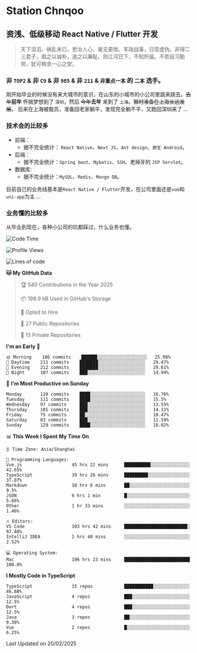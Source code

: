 # Station Chnqoo

## 资浅、低级移动 React Native / Flutter 开发

> 天下滔滔，祸乱未已。吏治人心，毫无更改。军政战事，日崇虚伪。非得二三君子，倡之以诚朴，道之以廉耻。则江河日下，不知所届。不若自习勤劳，犹可稍求一心之安。

### 非 `TOP2` & 非 `C9` & 非 `985` & 非 `211` & `非重点一本` 的 `二本` 选手。

刚开始毕业的时候没有来大城市的意识，在山东的小城市的小公司里跳来跳去。~~去年~~**前年** 怀揣梦想到了 `深圳`，然后 ~~今年~~**去年** 来到了 `上海`。~~暂时准备在上海长远发展~~。
后来在上海被裁员，准备回老家躺平，发现完全躺不平，又跑回深圳来了 ...

### 技术会的比较多

- 前端：
  - 据不完全统计： `React Native`、`Next JS`、`Ant design`、`原生 Android`。
- 后端：
  - 据不完全统计：`Spring boot`、`Mybatis`、`SSH`、老掉牙的 `JSP Servlet`。
- 数据库:
  - 据不完全统计：`MySQL`、`Redis`、`Mongo DB`。

目前自己的业务线基本是`React Native / Flutter`开发，在公司里面还是`vue`和`uni-app`为主 ...

### 业务懂的比较多

从毕业到现在，各种小公司的坑都踩过，什么业务也懂。

<!--START_SECTION:waka-->
![Code Time](http://img.shields.io/badge/Code%20Time-7%2C662%20hrs%2045%20mins-blue)

![Profile Views](http://img.shields.io/badge/Profile%20Views-0-blue)

![Lines of code](https://img.shields.io/badge/From%20Hello%20World%20I%27ve%20Written-333%20Thousand%20lines%20of%20code-blue)

**🐱 My GitHub Data** 

> 🏆 540 Contributions in the Year 2025
 > 
> 📦 198.9 kB Used in GitHub's Storage 
 > 
> 💼 Opted to Hire
 > 
> 📜 27 Public Repositories 
 > 
> 🔑 13 Private Repositories  
 > 
**I'm an Early 🐤** 

```text
🌞 Morning    186 commits    ██████░░░░░░░░░░░░░░░░░░░   25.98% 
🌆 Daytime    211 commits    ███████░░░░░░░░░░░░░░░░░░   29.47% 
🌃 Evening    212 commits    ███████░░░░░░░░░░░░░░░░░░   29.61% 
🌙 Night      107 commits    ███░░░░░░░░░░░░░░░░░░░░░░   14.94%

```
📅 **I'm Most Productive on Sunday** 

```text
Monday       120 commits    ████░░░░░░░░░░░░░░░░░░░░░   16.76% 
Tuesday      111 commits    ████░░░░░░░░░░░░░░░░░░░░░   15.5% 
Wednesday    97 commits     ███░░░░░░░░░░░░░░░░░░░░░░   13.55% 
Thursday     101 commits    ███░░░░░░░░░░░░░░░░░░░░░░   14.11% 
Friday       75 commits     ██░░░░░░░░░░░░░░░░░░░░░░░   10.47% 
Saturday     83 commits     ███░░░░░░░░░░░░░░░░░░░░░░   11.59% 
Sunday       129 commits    ████░░░░░░░░░░░░░░░░░░░░░   18.02%

```


📊 **This Week I Spent My Time On** 

```text
⌚︎ Time Zone: Asia/Shanghai

💬 Programming Languages: 
Vue.js                   45 hrs 22 mins      ██████████░░░░░░░░░░░░░░░   42.65% 
TypeScript               39 hrs 26 mins      █████████░░░░░░░░░░░░░░░░   37.07% 
Markdown                 10 hrs 6 mins       ██░░░░░░░░░░░░░░░░░░░░░░░   9.5% 
JSON                     6 hrs 1 min         █░░░░░░░░░░░░░░░░░░░░░░░░   5.66% 
Other                    1 hr 33 mins        ░░░░░░░░░░░░░░░░░░░░░░░░░   1.46%

🔥 Editors: 
VS Code                  103 hrs 42 mins     ████████████████████████░   97.48% 
IntelliJ IDEA            2 hrs 40 mins       ░░░░░░░░░░░░░░░░░░░░░░░░░   2.52%

💻 Operating System: 
Mac                      106 hrs 23 mins     █████████████████████████   100.0%

```

**I Mostly Code in TypeScript** 

```text
TypeScript               15 repos            ███████████░░░░░░░░░░░░░░   46.88% 
JavaScript               4 repos             ███░░░░░░░░░░░░░░░░░░░░░░   12.5% 
Dart                     4 repos             ███░░░░░░░░░░░░░░░░░░░░░░   12.5% 
Java                     3 repos             ██░░░░░░░░░░░░░░░░░░░░░░░   9.38% 
Vue                      2 repos             █░░░░░░░░░░░░░░░░░░░░░░░░   6.25%

```



 Last Updated on 20/02/2025
<!--END_SECTION:waka-->

<!---
ChenqiaoStation/ChenqiaoStation is a ✨ special ✨ repository because its `README.md` (this file) appears on your GitHub profile.
You can click the Preview link to take a look at your changes.
--->
